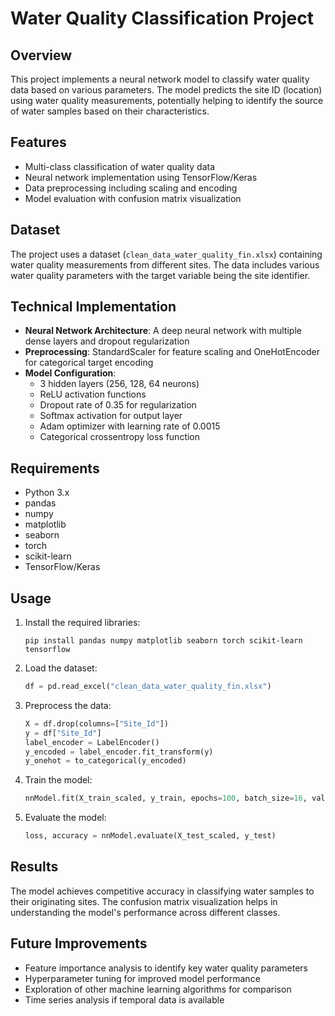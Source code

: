 # Water Quality Classification Project

## Overview
This project implements a neural network model to classify water quality data based on various parameters. The model predicts the site ID (location) using water quality measurements, potentially helping to identify the source of water samples based on their characteristics.

## Features
- Multi-class classification of water quality data
- Neural network implementation using TensorFlow/Keras
- Data preprocessing including scaling and encoding
- Model evaluation with confusion matrix visualization

## Dataset
The project uses a dataset (`clean_data_water_quality_fin.xlsx`) containing water quality measurements from different sites. The data includes various water quality parameters with the target variable being the site identifier.

## Technical Implementation
- **Neural Network Architecture**: A deep neural network with multiple dense layers and dropout regularization
- **Preprocessing**: StandardScaler for feature scaling and OneHotEncoder for categorical target encoding
- **Model Configuration**:
  - 3 hidden layers (256, 128, 64 neurons)
  - ReLU activation functions
  - Dropout rate of 0.35 for regularization
  - Softmax activation for output layer
  - Adam optimizer with learning rate of 0.0015
  - Categorical crossentropy loss function

## Requirements
- Python 3.x
- pandas
- numpy
- matplotlib
- seaborn
- torch
- scikit-learn
- TensorFlow/Keras

## Usage
1. Install the required libraries:
   ```
   pip install pandas numpy matplotlib seaborn torch scikit-learn tensorflow
   ```

2. Load the dataset:
   ```python
   df = pd.read_excel("clean_data_water_quality_fin.xlsx")
   ```

3. Preprocess the data:
   ```python
   X = df.drop(columns=["Site_Id"])
   y = df["Site_Id"]
   label_encoder = LabelEncoder()
   y_encoded = label_encoder.fit_transform(y)
   y_onehot = to_categorical(y_encoded)
   ```

4. Train the model:
   ```python
   nnModel.fit(X_train_scaled, y_train, epochs=100, batch_size=16, validation_split=0.2)
   ```

5. Evaluate the model:
   ```python
   loss, accuracy = nnModel.evaluate(X_test_scaled, y_test)
   ```

## Results
The model achieves competitive accuracy in classifying water samples to their originating sites. The confusion matrix visualization helps in understanding the model's performance across different classes.

## Future Improvements
- Feature importance analysis to identify key water quality parameters
- Hyperparameter tuning for improved model performance
- Exploration of other machine learning algorithms for comparison
- Time series analysis if temporal data is available
